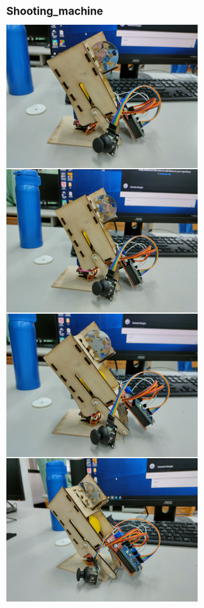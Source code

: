# Shooting_machine
![img](/image/IMG20220117090703.jpg)
![img](/image/IMG20220117090714.jpg)
![img](/image/IMG20220117090729.jpg)
![img](/image/IMG20220117090733.jpg)
